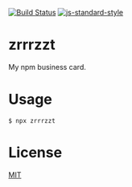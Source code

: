 [![Build Status](https://travis-ci.com/zrrrzzt/zrrrzzt.svg?branch=master)](https://travis-ci.org/zrrrzzt/zrrrzzt)
[![js-standard-style](https://img.shields.io/badge/code%20style-standard-brightgreen.svg?style=flat)](https://github.com/feross/standard)

# zrrrzzt

My npm business card.

# Usage

```
$ npx zrrrzzt
```

# License

[MIT](LICENSE)
